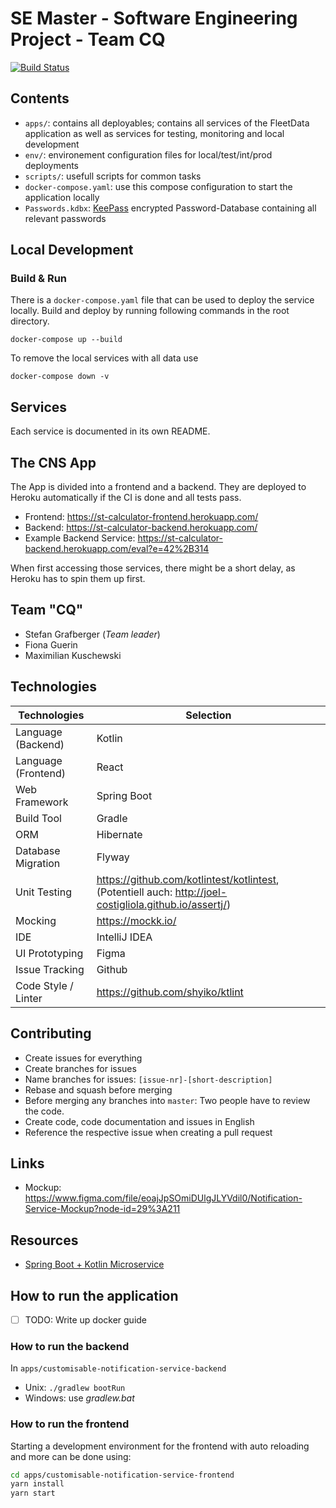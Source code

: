 # SE Master - Software Engineering Project - Team CQ

[![Build Status](https://travis-ci.com/maxi-k/se-master-sem1-st.svg?token=vJCFyC8fzGGkCLryVRQA&branch=master)](https://travis-ci.com/maxi-k/se-master-sem1-st)

## Contents

- `apps/`: contains all deployables; contains all services of the FleetData application as well as services for testing, monitoring and local development
- `env/`: environement configuration files for local/test/int/prod deployments
- `scripts/`: usefull scripts for common tasks
- `docker-compose.yaml`: use this compose configuration to start the application locally
- `Passwords.kdbx`: [KeePass](keepass.info) encrypted Password-Database containing all relevant passwords

## Local Development

### Build & Run

There is a `docker-compose.yaml` file that can be used to deploy the service locally.
Build and deploy by running following commands in the root directory.

```
docker-compose up --build
```

To remove the local services with all data use
```
docker-compose down -v
```

## Services

Each service is documented in its own README.

## The CNS App
The App is divided into a frontend and a backend. They are deployed to
Heroku automatically if the CI is done and all tests pass.
* Frontend: https://st-calculator-frontend.herokuapp.com/
* Backend: https://st-calculator-backend.herokuapp.com/
* Example Backend Service: https://st-calculator-backend.herokuapp.com/eval?e=42%2B314

When first accessing those services, there might be a short delay, as
Heroku has to spin them up first.

## Team "CQ"
- Stefan Grafberger (*Team leader*)
- Fiona Guerin
- Maximilian Kuschewski

## Technologies
| Technologies | Selection     |
| ----------- | -------- |
Language (Backend) | Kotlin
Language (Frontend) | React
Web Framework | Spring Boot
Build Tool | Gradle
ORM | Hibernate
Database Migration | Flyway
Unit Testing | https://github.com/kotlintest/kotlintest,  (Potentiell auch: http://joel-costigliola.github.io/assertj/)
Mocking | https://mockk.io/
IDE | IntelliJ IDEA
UI Prototyping | Figma |
Issue Tracking | Github
Code Style / Linter | https://github.com/shyiko/ktlint

## Contributing
- Create issues for everything
- Create branches for issues
- Name branches for issues: `[issue-nr]-[short-description]`
- Rebase and squash before merging
- Before merging any branches into `master`: Two people have to review
  the code.
- Create code, code documentation and issues in English
- Reference the respective issue when creating a pull request

## Links
- Mockup: https://www.figma.com/file/eoajJpSOmiDUlgJLYVdil0/Notification-Service-Mockup?node-id=29%3A211

## Resources
* [Spring Boot + Kotlin Microservice](https://kotlinlang.org/docs/tutorials/spring-boot-restful.html)

## How to run the application

- [ ] TODO: Write up docker guide

### How to run the backend
In `apps/customisable-notification-service-backend`
* Unix: ```./gradlew bootRun```
* Windows: use *gradlew.bat*

### How to run the frontend
Starting a development environment for the frontend with auto
reloading and more can be done using:
```sh
cd apps/customisable-notification-service-frontend
yarn install
yarn start
```
